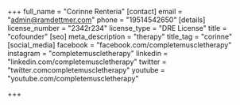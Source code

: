 +++
full_name = "Corinne Renteria"
[contact]
email = "admin@ramdettmer.com"
phone = "19514542650"
[details]
license_number = "2342r234"
license_type = "DRE License"
title = "cofounder"
[seo]
meta_description = "therapy"
title_tag = "corinne"
[social_media]
facebook = "facebook.com/completemuscletherapy"
instagram = "completemuscletherapy"
linkedin = "linkedin.com/completemuscletherapy"
twitter = "twitter.comcompletemuscletherapy"
youtube = "youtube.com/completemuscletherapy"

+++
